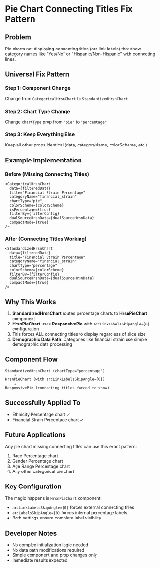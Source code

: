 # Pie Chart Connecting Titles Fix Pattern

## Problem
Pie charts not displaying connecting titles (arc link labels) that show category names like "Yes/No" or "Hispanic/Non-Hispanic" with connecting lines.

## Universal Fix Pattern

### Step 1: Component Change
Change from `CategoricalHrsnChart` to `StandardizedHrsnChart`

### Step 2: Chart Type Change  
Change `chartType` prop from `"pie"` to `"percentage"`

### Step 3: Keep Everything Else
Keep all other props identical (data, categoryName, colorScheme, etc.)

## Example Implementation

### Before (Missing Connecting Titles)
```tsx
<CategoricalHrsnChart
  data={filteredData}
  title="Financial Strain Percentage" 
  categoryName="financial_strain"
  chartType="pie"
  colorScheme={colorScheme}
  isPercentage={true}
  filterBy={filterConfig}
  dualSourceHrsnData={dualSourceHrsnData}
  compactMode={true}
/>
```

### After (Connecting Titles Working)
```tsx
<StandardizedHrsnChart
  data={filteredData}
  title="Financial Strain Percentage" 
  categoryName="financial_strain"
  chartType="percentage"
  colorScheme={colorScheme}
  filterBy={filterConfig}
  dualSourceHrsnData={dualSourceHrsnData}
  compactMode={true}
/>
```

## Why This Works

1. **StandardizedHrsnChart** routes percentage charts to **HrsnPieChart** component
2. **HrsnPieChart** uses **ResponsivePie** with `arcLinkLabelsSkipAngle={0}` configuration
3. This forces ALL connecting titles to display regardless of slice size
4. **Demographic Data Path**: Categories like financial_strain use simple demographic data processing

## Component Flow
```
StandardizedHrsnChart (chartType="percentage")
    ↓
HrsnPieChart (with arcLinkLabelsSkipAngle={0})
    ↓  
ResponsivePie (connecting titles forced to show)
```

## Successfully Applied To
- Ethnicity Percentage chart ✓
- Financial Strain Percentage chart ✓

## Future Applications
Any pie chart missing connecting titles can use this exact pattern:
1. Race Percentage chart
2. Gender Percentage chart  
3. Age Range Percentage chart
4. Any other categorical pie chart

## Key Configuration
The magic happens in `HrsnPieChart` component:
- `arcLinkLabelsSkipAngle={0}` forces external connecting titles
- `arcLabelsSkipAngle={0}` forces internal percentage labels
- Both settings ensure complete label visibility

## Developer Notes
- No complex initialization logic needed
- No data path modifications required
- Simple component and prop changes only
- Immediate results expected
